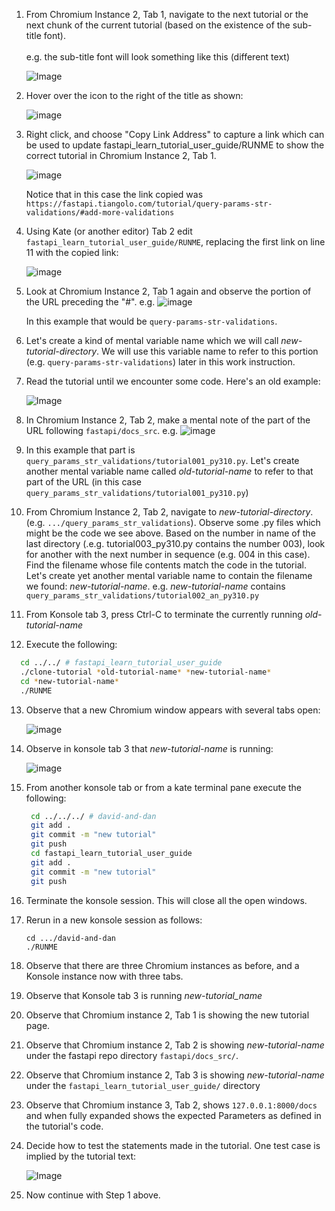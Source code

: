 1. From Chromium Instance 2, Tab 1, navigate to the next tutorial or the next chunk of the current tutorial (based on the existence of the sub-title font).
     <br><br>e.g. the sub-title font will look something like this (different text)

     ![Image](https://github.com/user-attachments/assets/87a516aa-6cf3-4bd5-a5a3-f9e01148cadb)

2. Hover over the icon to the right of the title as shown:

   ![image](https://github.com/user-attachments/assets/d0c091d0-896d-4da8-86fc-cbdf74ef3ecd)

3. Right click, and choose "Copy Link Address" to capture a link which can be used to update fastapi_learn_tutorial_user_guide/RUNME to show the correct tutorial in Chromium Instance 2, Tab 1.

   ![image](https://github.com/user-attachments/assets/c0e91164-3fb3-404e-8c75-0231a503e352)

   Notice that in this case the link copied was `https://fastapi.tiangolo.com/tutorial/query-params-str-validations/#add-more-validations`

4. Using Kate (or another editor) Tab 2 edit `fastapi_learn_tutorial_user_guide/RUNME`, replacing the first link on line 11 with the copied link:

   ![image](https://github.com/user-attachments/assets/da7f2b20-b8ce-4584-88f4-3982b54f4575)
   
5. Look at Chromium Instance 2, Tab 1 again and observe the portion of the URL preceding the "#". e.g.
   ![image](https://github.com/user-attachments/assets/c56a6bcc-e8bc-42fc-82ce-3b0f641607e5)

     In this example that would be `query-params-str-validations`.
6. Let's create a kind of mental variable name which we will call *new-tutorial-directory*. We will use this variable name to refer to this portion (e.g. `query-params-str-validations`) later in this work instruction.
7. Read the tutorial until we encounter some code. Here's an old example:

     ![Image](https://github.com/user-attachments/assets/eab3c212-b07c-4818-a331-6033fd0af548)

8. In Chromium Instance 2, Tab 2, make a mental note of the part of the URL following `fastapi/docs_src`. e.g.
   ![image](https://github.com/user-attachments/assets/d66aaa2f-588b-4d68-85aa-65545b894325)

9. In this example that part is `query_params_str_validations/tutorial001_py310.py`.  Let's create another mental variable name called *old-tutorial-name* to refer to that part of the URL (in this case `query_params_str_validations/tutorial001_py310.py`)
10. From Chromium Instance 2, Tab 2, navigate to *new-tutorial-directory*. (e.g. `.../query_params_str_validations`).  Observe some .py files which might be the code we see above. Based on the number in name of the last directory (.e.g. tutorial003_py310.py contains the number 003), look for another with the next number in sequence (e.g. 004 in this case). Find the filename whose file contents match the code in the tutorial. Let's create yet another mental variable name to contain the filename we found: *new-tutorial-name*.  e.g. *new-tutorial-name* contains `query_params_str_validations/tutorial002_an_py310.py`
11.  From Konsole tab 3, press Ctrl-C to terminate the currently running *old-tutorial-name*
12.  Execute the following:
   ``` bash
     cd ../../ # fastapi_learn_tutorial_user_guide
     ./clone-tutorial *old-tutorial-name* *new-tutorial-name*
     cd *new-tutorial-name*
     ./RUNME
   ```
13. Observe that a new Chromium window appears with several tabs open:

     ![image](https://github.com/user-attachments/assets/b5097f1c-88b4-43a7-b31f-c56b0d0917ae)

14. Observe in konsole tab 3 that *new-tutorial-name* is running:

     ![image](https://github.com/user-attachments/assets/da4811c9-3576-47e0-9b4b-015b23fe2bfb)

15. From another konsole tab or from a kate terminal pane execute the following:
    ```bash
     cd ../../../ # david-and-dan
     git add .
     git commit -m "new tutorial"
     git push
     cd fastapi_learn_tutorial_user_guide
     git add .
     git commit -m "new tutorial"
     git push
    ```
16. Terminate the konsole session. This will close all the open windows.
17. Rerun in a new konsole session as follows:
    ```
    cd .../david-and-dan
    ./RUNME
    ```
18. Observe that there are three Chromium instances as before, and a Konsole instance now with three tabs.
19. Observe that Konsole tab 3 is running *new-tutorial_name*
20. Observe that Chromium instance 2, Tab 1 is showing the new tutorial page.
21. Observe that Chromium instance 2, Tab 2 is showing *new-tutorial-name* under the fastapi repo directory `fastapi/docs_src/`.
22. Observe that Chromium instance 2, Tab 3 is showing *new-tutorial-name* under the `fastapi_learn_tutorial_user_guide/` directory
23. Observe that Chromium instance 3, Tab 2, shows `127.0.0.1:8000/docs` and when fully expanded shows the expected Parameters as defined in the tutorial's code.
24. Decide how to test the statements made in the tutorial. One test case is implied by the tutorial text:

     ![Image](https://github.com/user-attachments/assets/606eb18d-4328-40dd-94ea-e976e1aede61)

25. Now continue with Step 1 above.

